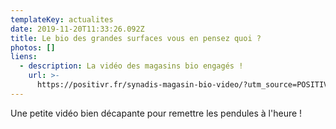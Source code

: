 ```yaml
---
templateKey: actualites
date: 2019-11-20T11:33:26.092Z
title: Le bio des grandes surfaces vous en pensez quoi ?
photos: []
liens:
  - description: La vidéo des magasins bio engagés !
    url: >-
      https://positivr.fr/synadis-magasin-bio-video/?utm_source=POSITIVR&utm_campaign=f4b7cd39b8-RSS_NEWSLETTER_QUOTIDIENNE&utm_medium=email&utm_term=0_6404d9f752-f4b7cd39b8-49357475&mc_cid=f4b7cd39b8&mc_eid=a9ba73e958
---
```

Une petite vidéo bien décapante pour remettre les pendules à l'heure ! 
